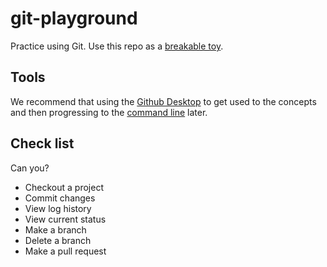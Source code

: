 # git-playground
Practice using Git.  Use this repo as a [breakable toy](https://www.safaribooksonline.com/library/view/apprenticeship-patterns/9780596806842/ch05s03.html).

## Tools
We recommend that using the [Github Desktop](https://desktop.github.com/) to get used to the concepts and then progressing to the [command line](https://github.com/CodeHubOrg/javascript101/blob/master/docs/git.md) later.

## Check list
Can you?
* Checkout a project
* Commit changes
* View log history
* View current status
* Make a branch
* Delete a branch
* Make a pull request
